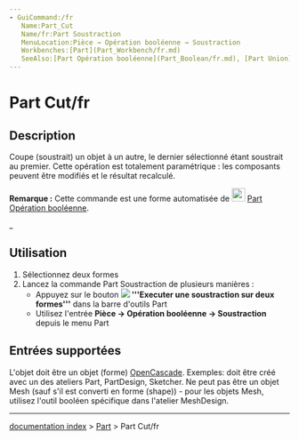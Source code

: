 ```yaml
---
- GuiCommand:/fr
   Name:Part_Cut
   Name/fr:Part Soustraction
   MenuLocation:Pièce → Opération booléenne → Soustraction
   Workbenches:[Part](Part_Workbench/fr.md)
   SeeAlso:[Part Opération booléenne](Part_Boolean/fr.md), [Part Union](Part_Fuse/fr.md), [Part Intersection](Part_Common/fr.md), 
---
```


# Part Cut/fr

## Description

Coupe (soustrait) un objet à un autre, le dernier sélectionné étant soustrait au premier. Cette opération est totalement paramétrique : les composants peuvent être modifiés et le résultat recalculé.

**Remarque :** Cette commande est une forme automatisée de <img alt="" src=images/Part_Boolean.svg  style="width:24px;"> [Part Opération booléenne](Part_Boolean/fr.md).

_

## Utilisation

1.  Sélectionnez deux formes
2.  Lancez la commande Part Soustraction de plusieurs manières :
    -   Appuyez sur le bouton **![](images/) '''Executer une soustraction sur deux formes'''** dans la barre d\'outils Part
    -   Utilisez l\'entrée **Pièce → Opération booléenne → Soustraction** depuis le menu Part

## Entrées supportées 

L\'objet doit être un objet (forme) [OpenCascade](OpenCascade/fr.md). Exemples: doit être créé avec un des ateliers Part, PartDesign, Sketcher. Ne peut pas être un objet Mesh (sauf s\'il est converti en forme (shape)) - pour les objets Mesh, utilisez l\'outil booléen spécifique dans l\'atelier MeshDesign.

---
[documentation index](../README.md) > [Part](Part_Workbench.md) > Part Cut/fr
